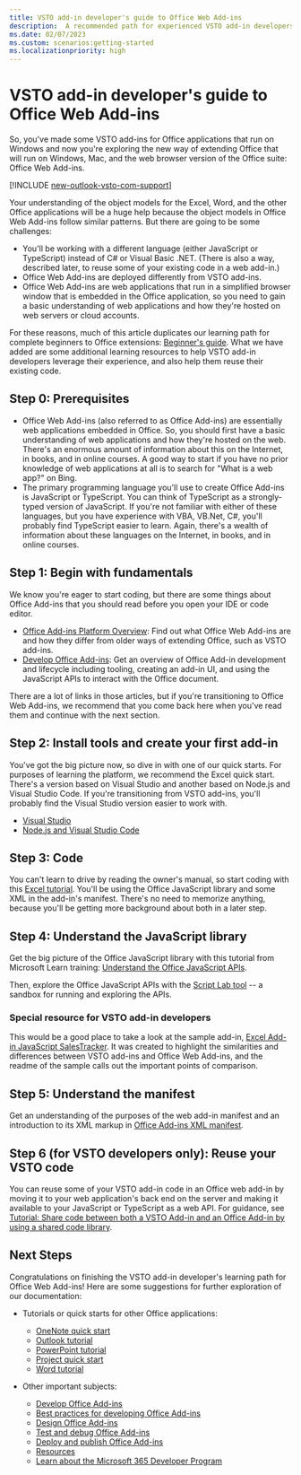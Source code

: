 ```yaml
---
title: VSTO add-in developer's guide to Office Web Add-ins
description:  A recommended path for experienced VSTO add-in developers to learning resources for Office Web Add-ins.
ms.date: 02/07/2023
ms.custom: scenarios:getting-started
ms.localizationpriority: high
---
```


# VSTO add-in developer's guide to Office Web Add-ins

So, you've made some VSTO add-ins for Office applications that run on Windows and now you're exploring the new way of extending Office that will run on Windows, Mac, and the web browser version of the Office suite: Office Web Add-ins.

[!INCLUDE [new-outlook-vsto-com-support](../includes/new-outlook-vsto-com-support.md)]

Your understanding of the object models for the Excel, Word, and the other Office applications will be a huge help because the object models in Office Web Add-ins follow similar patterns. But there are going to be some challenges:

- You'll be working with a different language (either JavaScript or TypeScript) instead of C# or Visual Basic .NET. (There is also a way, described later, to reuse some of your existing code in a web add-in.)
- Office Web Add-ins are deployed differently from VSTO add-ins.
- Office Web Add-ins are web applications that run in a simplified browser window that is embedded in the Office application, so you need to gain a basic understanding of web applications and how they're hosted on web servers or cloud accounts.

For these reasons, much of this article duplicates our learning path for complete beginners to Office extensions: [Beginner's guide](learning-path-beginner.md). What we have added are some additional learning resources to help VSTO add-in developers leverage their experience, and also help them reuse their existing code.

## Step 0: Prerequisites

- Office Web Add-ins (also referred to as Office Add-ins) are essentially web applications embedded in Office. So, you should first have a basic understanding of web applications and how they're hosted on the web. There's an enormous amount of information about this on the Internet, in books, and in online courses. A good way to start if you have no prior knowledge of web applications at all is to search for "What is a web app?" on Bing.
- The primary programming language you'll use to create Office Add-ins is JavaScript or TypeScript. You can think of TypeScript as a strongly-typed version of JavaScript. If you're not familiar with either of these languages, but you have experience with VBA, VB.Net, C#, you'll probably find TypeScript easier to learn. Again, there's a wealth of information about these languages on the Internet, in books, and in online courses.

## Step 1: Begin with fundamentals

We know you're eager to start coding, but there are some things about Office Add-ins that you should read before you open your IDE or code editor.

- [Office Add-ins Platform Overview](office-add-ins.md): Find out what Office Web Add-ins are and how they differ from older ways of extending Office, such as VSTO add-ins.
- [Develop Office Add-ins](../develop/develop-overview.md): Get an overview of Office Add-in development and lifecycle including tooling, creating an add-in UI, and using the JavaScript APIs to interact with the Office document.

There are a lot of links in those articles, but if you're transitioning to Office Web Add-ins, we recommend that you come back here when you've read them and continue with the next section.

## Step 2: Install tools and create your first add-in

You've got the big picture now, so dive in with one of our quick starts. For purposes of learning the platform, we recommend the Excel quick start. There's a version based on Visual Studio and another based on Node.js and Visual Studio Code. If you're transitioning from VSTO add-ins, you'll probably find the Visual Studio version easier to work with.

- [Visual Studio](../quickstarts/excel-quickstart-jquery.md?tabs=visualstudio)
- [Node.js and Visual Studio Code](../quickstarts/excel-quickstart-jquery.md?tabs=yeomangenerator)

## Step 3: Code

You can't learn to drive by reading the owner's manual, so start coding with this [Excel tutorial](../tutorials/excel-tutorial.md). You'll be using the Office JavaScript library and some XML in the add-in's manifest. There's no need to memorize anything, because you'll be getting more background about both in a later step.

## Step 4: Understand the JavaScript library

Get the big picture of the Office JavaScript library with this tutorial from Microsoft Learn training: [Understand the Office JavaScript APIs](/training/modules/intro-office-add-ins/3-apis).

Then, explore the Office JavaScript APIs with the [Script Lab tool](explore-with-script-lab.md) -- a sandbox for running and exploring the APIs.

### Special resource for VSTO add-in developers

This would be a good place to take a look at the sample add-in, [Excel Add-in JavaScript SalesTracker](https://github.com/OfficeDev/Excel-Add-in-JavaScript-SalesTracker). It was created to highlight the similarities and differences between VSTO add-ins and Office Web Add-ins, and the readme of the sample calls out the important points of comparison.

## Step 5: Understand the manifest

Get an understanding of the purposes of the web add-in manifest and an introduction to its XML markup in [Office Add-ins XML manifest](../develop/add-in-manifests.md).

## Step 6 (for VSTO developers only): Reuse your VSTO code

You can reuse some of your VSTO add-in code in an Office web add-in by moving it to your web application's back end on the server and making it available to your JavaScript or TypeScript as a web API. For guidance, see [Tutorial: Share code between both a VSTO Add-in and an Office Add-in by using a shared code library](../tutorials/migrate-vsto-to-office-add-in-shared-code-library-tutorial.md).

## Next Steps

Congratulations on finishing the VSTO add-in developer's learning path for Office Web Add-ins! Here are some suggestions for further exploration of our documentation:

- Tutorials or quick starts for other Office applications:

  - [OneNote quick start](../quickstarts/onenote-quickstart.md)
  - [Outlook tutorial](/outlook/add-ins/addin-tutorial)
  - [PowerPoint tutorial](../tutorials/powerpoint-tutorial.md)
  - [Project quick start](../quickstarts/project-quickstart.md)
  - [Word tutorial](../tutorials/word-tutorial.md)

- Other important subjects:

  - [Develop Office Add-ins](../develop/develop-overview.md)
  - [Best practices for developing Office Add-ins](../concepts/add-in-development-best-practices.md)
  - [Design Office Add-ins](../design/add-in-design.md)
  - [Test and debug Office Add-ins](../testing/test-debug-office-add-ins.md)
  - [Deploy and publish Office Add-ins](../publish/publish.md)
  - [Resources](../resources/resources-links-help.md)
  - [Learn about the Microsoft 365 Developer Program](https://developer.microsoft.com/microsoft-365/dev-program)
